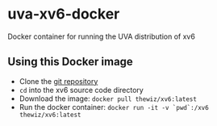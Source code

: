 # uva-xv6-docker
Docker container for running the UVA distribution of xv6

## Using this Docker image
* Clone the [git repository](https://github.com/uva-reiss-cs4414/xv6)
* `cd` into the xv6 source code directory
* Download the image: `docker pull thewiz/xv6:latest`
* Run the docker container: ```docker run -it -v `pwd`:/xv6 thewiz/xv6:latest```
